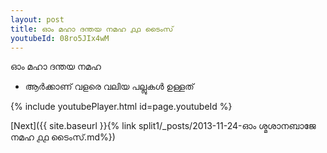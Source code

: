 ```yaml
---
layout: post
title: ഓം മഹാ ദന്തയ നമഹ ൧൧ ടൈംസ്
youtubeId: 08ro5JIx4wM
---
```

 
 
 ഓം മഹാ ദന്തയ നമഹ 
 
 -  ആർക്കാണ് വളരെ വലിയ പല്ലുകൾ ഉള്ളത് 
 
  
 
  
 
 
 
 
 
 


{% include youtubePlayer.html id=page.youtubeId %}
 
[Next]({{ site.baseurl }}{% link  split1/_posts/2013-11-24-ഓം ശ്മശാനബാജേ നമഹ ൧൧ ടൈംസ്.md%})
 
